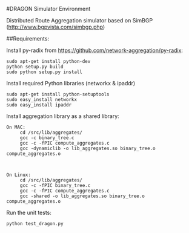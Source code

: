 #DRAGON Simulator Environment

Distributed Route Aggregation simulator based on SimBGP (http://www.bgpvista.com/simbgp.php)

##Requirements:

Install py-radix from https://github.com/network-aggregation/py-radix:
```
sudo apt-get install python-dev
python setup.py build
sudo python setup.py install
```

Install required Python libraries (networkx & ipaddr)
```
sudo apt-get install python-setuptools
sudo easy_install networkx
sudo easy_install ipaddr

```
Install aggregation library as a shared library:

```
On MAC:
     cd /src/lib/aggregates/
     gcc -c binary_tree.c 
     gcc -c -fPIC compute_aggregates.c
     gcc -dynamiclib -o lib_aggregates.so binary_tree.o compute_aggregates.o



On Linux:
     cd /src/lib/aggregates/
     gcc -c -fPIC binary_tree.c 
     gcc -c -fPIC compute_aggregates.c
     gcc -shared -o lib_aggregates.so binary_tree.o compute_aggregates.o
```

Run the unit tests:
```
python test_dragon.py

```
